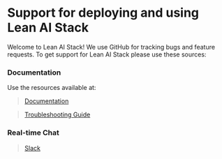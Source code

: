 
# Support for deploying and using Lean AI Stack

Welcome to Lean AI Stack! We use GitHub for tracking bugs and feature requests.
To get support for Lean AI Stack please use these sources:


### Documentation
Use the resources available at:
> [Documentation]()

> [Troubleshooting Guide]()

### Real-time Chat
> [Slack]()

